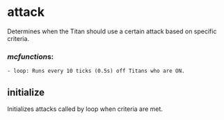 # attack
Determines when the Titan should use a certain attack based on specific criteria.

### *mcfunction*s:
    - loop: Runs every 10 ticks (0.5s) off Titans who are ON.
    
## initialize
Initializes attacks called by loop when criteria are met.
